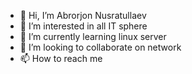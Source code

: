 - 👋 Hi, I’m Abrorjon Nusratullaev
- 👀 I’m interested in all IT sphere
- 🌱 I’m currently learning linux server
- 💞️ I’m looking to collaborate on network
- 📫 How to reach me 

<!---
anxca/anxca is a ✨ special ✨ repository because its `README.md` (this file) appears on your GitHub profile.
You can click the Preview link to take a look at your changes.
--->
